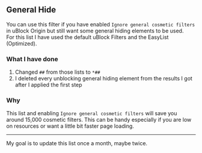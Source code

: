 ## General Hide

You can use this filter if you have enabled `Ignore general cosmetic filters` in uBlock Origin but still want some general hiding elements to be used. <br>
For this list I have used the default uBlock Filters and the EasyList (Optimized). 

### What I have done
1. Changed `##` from those lists to `*##`
2. I deleted every unblocking general hiding element from the results I got after I applied the first step

### Why
This list and enabling `Ignore general cosmetic filters` will save you around 15,000 cosmetic filters.
This can be handy especially if you are low on resources or want a little bit faster page loading.

***
My goal is to update this list once a month, maybe twice.
